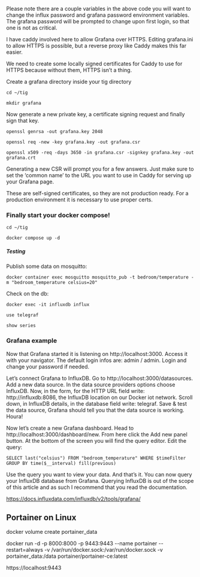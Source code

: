 Please note there are a couple variables in the above code you will want to change the influx password and grafana password environment variables. The grafana password will be prompted to change upon first login, so that one is not as critical.

I have caddy involved here to allow Grafana over HTTPS. Editing grafana.ini to allow HTTPS is possible, but a reverse proxy like Caddy makes this far easier.


We need to create some locally signed certificates for Caddy to use for HTTPS because without them, HTTPS isn’t a thing.

Create a grafana directory inside your tig directory

`cd ~/tig`

`mkdir grafana`

Now generate a new private key, a certificate signing request and finally sign that key.

`openssl genrsa -out grafana.key 2048`

`openssl req -new -key grafana.key -out grafana.csr`

`openssl x509 -req -days 3650 -in grafana.csr -signkey grafana.key -out grafana.crt`

Generating a new CSR will prompt you for a few answers. Just make sure to set the ‘common name’ to the URL you want to use in Caddy for serving up your Grafana page.

These are self-signed certificates, so they are not production ready. For a production environment it is necessary to use proper certs.


### Finally start your docker compose!
`cd ~/tig`

`docker compose up -d`



##### Testing

Publish some data on mosquitto:

`docker container exec mosquitto mosquitto_pub -t bedroom/temperature -m "bedroom_temperature celsius=20"`

Check on the db:

`docker exec -it influxdb influx`

`use telegraf`

`show series`



### Grafana example

Now that Grafana started it is listening on http://localhost:3000. Access it with your navigator. The default login infos are: admin / admin. Login and change your password if needed.

Let’s connect Grafana to InfluxDB. Go to http://localhost:3000/datasources. Add a new data source. In the data source providers options choose InfluxDB. Now, in the form, for the HTTP URL field write: http://influxdb:8086, the InfluxDB location on our Docker iot network. Scroll down, in InfluxDB details, in the database field write: telegraf. Save & test the data source, Grafana should tell you that the data source is working. Houra!

Now let’s create a new Grafana dashboard. Head to http://localhost:3000/dashboard/new. From here click the Add new panel button. At the bottom of the screen you will find the query editor. Edit the query:

`SELECT last("celsius") FROM "bedroom_temperature" WHERE $timeFilter GROUP BY time($__interval) fill(previous)`

Use the query you want to view your data. And that’s it. You can now query your InfluxDB database from Grafana. Querying InfluxDB is out of the scope of this article and as such I recommend that you read the documentation.

https://docs.influxdata.com/influxdb/v2/tools/grafana/




## Portainer on Linux

docker volume create portainer_data

docker run -d -p 8000:8000 -p 9443:9443 --name portainer --restart=always -v /var/run/docker.sock:/var/run/docker.sock -v portainer_data:/data portainer/portainer-ce:latest


https://localhost:9443